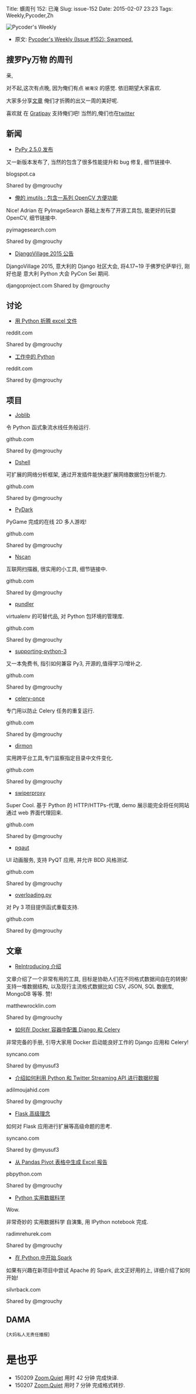 Title: 蠎周刊 152: 已淹
Slug: issue-152
Date: 2015-02-07 23:23
Tags: Weekly,Pycoder,Zh 


![Pycoder's Weekly](https://gallery.mailchimp.com/9735795484d2e4c204da82a29/images/Image_202014_01_22_20at_2010.45.04_20AM9789bf.png)


- 原文: [Pycoder's Weekly (Issue #152): Swamped.](http://us4.campaign-archive2.com/?u=9735795484d2e4c204da82a29&id=13785051a9&e=889f3f6a05)

##  搜罗Py万物 的周刊

亲,

对不起,这次有点晚,
因为俺们有点 `被淹没` 的感觉.
依旧期望大家喜欢.

大家多分享[文章](http://pycoders.com/submissions/) 
俺们才折腾的出又一周的美好呢.

喜欢就
在 [Gratipay](https://www.gratipay.com/PycodersWeekly)
支持俺们吧!
当然的,俺们也在[twitter](http://www.twitter.com/pycoders)



## 新闻


- [PyPy 2.5.0 发布](http://morepypy.blogspot.ca/2015/02/pypy-250-released.html)

又一新版本发布了,
当然的包含了很多性能提升和 bug 修复,
细节链接中.


blogspot.ca

Shared by @mgrouchy
 

- [俺的 imutils : 包含一系列 OpenCV 方便功能](http://www.pyimagesearch.com/2015/02/02/just-open-sourced-personal-imutils-package-series-opencv-convenience-functions/)

Nice!
Adrian 在 PyImageSearch 基础上发布了开源工具包,
能更好的玩耍 OpenCV,
细节链接中.

pyimagesearch.com

Shared by @mgrouchy
 

- [DjangoVillage 2015 公告](https://www.djangoproject.com/weblog/2015/feb/04/announcing-djangovillage-2015/)

DjangoVillage 2015, 
意大利的 Django 社区大会,
将4.17~19 于佛罗伦萨举行,
刚好也是 意大利 Python 大会 PyCon Sei 期间.


djangoproject.com
Shared by @mgrouchy



## 讨论

- [用 Python 折腾 excel 文件](http://www.reddit.com/r/Python/comments/2uw0zl/using_python_to_work_with_excel_files/)

reddit.com

Shared by @mgrouchy
 

- [工作中的 Python](http://www.reddit.com/r/Python/comments/2uv79v/python_at_work/)

reddit.com

Shared by @mgrouchy



## 项目

- [Joblib](https://github.com/joblib/joblib)

令 Python 函式象流水线任务般运行.

github.com

Shared by @mgrouchy
 

- [Dshell](https://github.com/USArmyResearchLab/Dshell)

可扩展的网络分析框架,
通过开发插件能快速扩展网络数据包分析能力.

github.com

Shared by @mgrouchy
 

- [PyDark](https://github.com/SirFroweey/PyDark)


PyGame 完成的在线 2D 多人游戏!

github.com

Shared by @mgrouchy
 

- [Nscan](https://github.com/OffensivePython/Nscan)

互联网扫描器,
很实用的小工具,
细节链接中.

github.com

Shared by @mgrouchy
 

- [pundler](https://github.com/Deepwalker/pundler)


virtualenv 的可替代品,
对 Python 包环境的管理库.

github.com

Shared by @mgrouchy
 

- [supporting-python-3](https://github.com/regebro/supporting-python-3)


又一本免费书, 指引如何兼容 Py3,
开源的,值得学习/增补之.



github.com

Shared by @mgrouchy
 

- [celery-once](https://github.com/trackmaven/celery-once)


专门用以防止 Celery 任务的重复运行.


github.com

Shared by @mgrouchy
 

- [dirmon](https://github.com/ayancey/dirmon)


实用跨平台工具,专门监察指定目录中文件变化.

github.com

Shared by @mgrouchy
 

- [swiperproxy](https://github.com/SwiperProxy/swiperproxy)

Super Cool. 
基于 Python 的 HTTP/HTTPs-代理,
demo 展示能完全将任何网站通过 web 界面代理回来.


github.com

Shared by @mgrouchy
 

- [pqaut](https://github.com/garyjohnson/pqaut)

UI 动画服务,
支持 PyQT 应用,
并允许 BDD 风格测试.


github.com

Shared by @mgrouchy
 

- [overloading.py](https://github.com/bintoro/overloading.py)

对 Py 3 项目提供函式重载支持.

github.com

Shared by @mgrouchy



## 文章


- [ReIntroducing 介绍](http://matthewrocklin.com/blog/work/2015/02/03/Into/)


文章介绍了一个非常有用的工具,
目标是协助人们在不同格式数据间自在的转换!
支持一堆数据结构,
以及现行主流格式数据比如 CSV, JSON, SQL 数据库, MongoDB 等等.
赞!

matthewrocklin.com

Shared by @mgrouchy
 

- [如何在 Docker 容器中配置 Django 和 Celery](http://www.syncano.com/configuring-running-django-celery-docker-containers-pt-1/)

非常完备的手册,
引导大家用 Docker 启动能良好工作的 Django 应用和 Celery!

syncano.com

Shared by @myusuf3
 

- [介绍如何利用 Python 和 Twitter Streaming API 进行数据挖掘](http://adilmoujahid.com/posts/2014/07/twitter-analytics/)

adilmoujahid.com

Shared by @mgrouchy
 

- [Flask 高级理念](http://www.syncano.com/advanced-concepts-flask/)

如何对 Flask 应用进行扩展等高级命题的思考.

syncano.com

Shared by @myusuf3
 

- [从 Pandas Pivot 表格中生成  Excel 报告](http://pbpython.com/pandas-pivot-report.html)

pbpython.com

Shared by @mgrouchy
 

- [Python 实用数据科学](http://radimrehurek.com/data_science_python/)

Wow. 

非常奇妙的 实用数据科学 自演集,
用 IPython notebook 完成.


radimrehurek.com

Shared by @mgrouchy
 

- [在 Python 中开始 Spark](https://districtdatalabs.silvrback.com/getting-started-with-spark-in-python)

如果有兴趣在新项目中尝试 Apache 的 Spark,
此文正好用的上,
详细介绍了如何开始!

silvrback.com

Shared by @mgrouchy



## DAMA
(`大妈私人无责任播报`)


# 是也乎

- 150209 [Zoom.Quiet](http://zoomquiet.org/) 用时 42 分钟 完成快译.
- 150207 [Zoom.Quiet](http://zoomquiet.org/) 用时 7 分钟 完成格式转抄.

    
 
